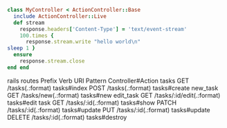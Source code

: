 ```ruby
class MyController < ActionController::Base
  include ActionController::Live
  def stream
    response.headers['Content-Type'] = 'text/event-stream'
    100.times {
      response.stream.write "hello world\n"
sleep 1 }
  ensure
    response.stream.close
end end
```

rails routes
                                  Prefix Verb   URI Pattern                                                                                       Controller#Action
                                   tasks GET    /tasks(.:format)                                                                                  tasks#index
                                         POST   /tasks(.:format)                                                                                  tasks#create
                                new_task GET    /tasks/new(.:format)                                                                              tasks#new
                               edit_task GET    /tasks/:id/edit(.:format)                                                                         tasks#edit
                                    task GET    /tasks/:id(.:format)                                                                              tasks#show
                                         PATCH  /tasks/:id(.:format)                                                                              tasks#update
                                         PUT    /tasks/:id(.:format)                                                                              tasks#update
                                         DELETE /tasks/:id(.:format)                                                                              tasks#destroy

